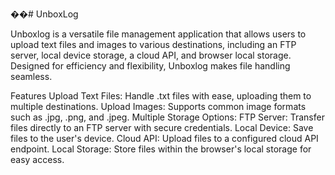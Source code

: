 ��# UnboxLog

Unboxlog is a versatile file management application that allows users to upload text files and images to various destinations, including an FTP server, local device storage, a cloud API, and browser local storage. Designed for efficiency and flexibility, Unboxlog makes file handling seamless.

Features
Upload Text Files: Handle .txt files with ease, uploading them to multiple destinations.
Upload Images: Supports common image formats such as .jpg, .png, and .jpeg.
Multiple Storage Options:
FTP Server: Transfer files directly to an FTP server with secure credentials.
Local Device: Save files to the user's device.
Cloud API: Upload files to a configured cloud API endpoint.
Local Storage: Store files within the browser's local storage for easy access.
